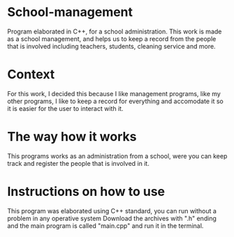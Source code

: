 # School-management 

Program elaborated in C++, for a school administration.
This work is made as a school management, and helps us to keep a record from the people 
that is involved including teachers, students, cleaning service and more.

# Context
For this work, I decided this because I like management programs, like my other programs, I like to keep
a record for everything and accomodate it so it is easier for the user to interact with it.

# The way how it works
This programs works as an administration from a school, were you can keep track and register the people that
is involved in it.

# Instructions on how to use 
This program was elaborated using C++ standard, you can run without a problem in any operative system
Download the archives with ".h" ending and the main program is called "main.cpp" and run it in the terminal.


